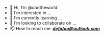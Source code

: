 - 👋 Hi, I’m @daotheworld
- 👀 I’m interested in ...
- 🌱 I’m currently learning ...
- 💞️ I’m looking to collaborate on ...
- 📫 How to reach me: ***defidao@outlook.com***

<!---
daotheworld/daotheworld is a ✨ special ✨ repository because its `README.md` (this file) appears on your GitHub profile.
You can click the Preview link to take a look at your changes.
--->
